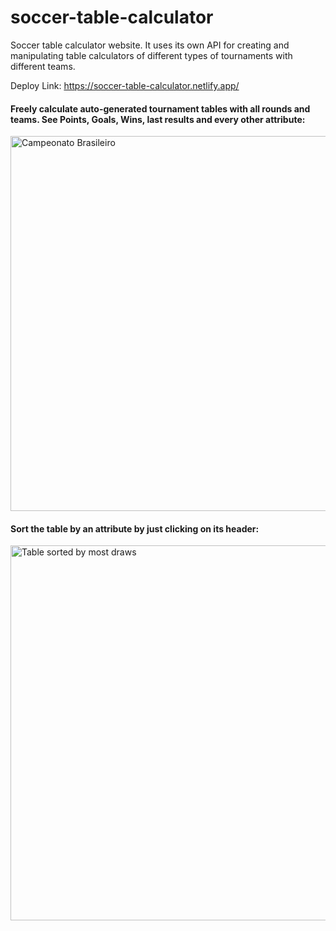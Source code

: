 # soccer-table-calculator

Soccer table calculator website. It uses its own API for creating and manipulating table calculators of different types of tournaments with different teams.

Deploy Link: <a href="https://soccer-table-calculator.netlify.app/">https://soccer-table-calculator.netlify.app/</a>

#### Freely calculate auto-generated tournament tables with all rounds and teams. See Points, Goals, Wins, last results and every other attribute:

<img src="https://user-images.githubusercontent.com/93732489/180669447-ffe7373b-aca2-4b51-bffa-606147aa5bfe.png" alt="Campeonato Brasileiro" width="600px" >

#### Sort the table by an attribute by just clicking on its header:

<img src="https://user-images.githubusercontent.com/93732489/180670302-2bab052a-3e99-4459-b57f-dd036d7d7f38.png" alt="Table sorted by most draws" width="600px">
